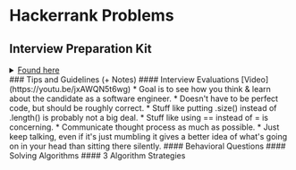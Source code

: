 # Hackerrank Problems
## Interview Preparation Kit
<details>
  <summary>
  <a href="https://www.hackerrank.com/interview/interview-preparation-kit">Found here</a>
  </summary>
  <h4> Arrays </h4>
  <ul>
    <li><a href="https://www.hackerrank.com/challenges/2d-array/">2D array</a> (<code>hourglassSum()</code>)</li>
    <li><a href="https://www.hackerrank.com/challenges/ctci-array-left-rotation/">Rotate Left</a> (<code>rotLeft()</code>)</li>
    <li><a href="https://www.hackerrank.com/challenges/new-year-chaos/">New Year Chaos</a> (First go: <code>minimumBribes()</code>, Better one: <code>minimumBribes2()</code>)</li>
    <li><a href="https://www.hackerrank.com/challenges/minimum-swaps-2/">Minimum Swaps 2</a> (<code>minimumSwaps()</code>)</li>
  </ul>
  <h4> Dictionaries and Hashmaps </h4>
  <ul>
    <li><a href="https://www.hackerrank.com/challenges/ctci-ransom-note/">Hash Tables: Ransom Note</a> (<code>checkMagazine()</code>)</li>
    <li><a href="https://www.hackerrank.com/challenges/two-strings/">Two Strings</a> (Inefficient: <code>twoStringsOld()</code>, Efficient: <code>twoStrings()</code>)</li>
  </ul>
  <h4> Sorting </h4>
  <ul>
    <li><a href="https://www.hackerrank.com/challenges/ctci-bubble-sort/">Sorting: Bubble Sort</a> (<code>countSwaps()</code>)</li>
    <li><a href="https://www.hackerrank.com/challenges/mark-and-toys/">Mark and Toys</a> (<code>maximumToys()</code>)</li>
  </ul>
  <h4> String Manipulation </h4>
  <ul>
    <li><a href="https://www.hackerrank.com/challenges/ctci-making-anagrams/">Strings: Making Anagrams</a> (<code>makeAnagram()</code>)</li>
    <li><a href="https://www.hackerrank.com/challenges/mark-and-toys/">Alternating Characters</a> (<code>maximumToys()</code>)</li>
  </ul>
  <h4> Greedy Algorithms </h4>
  <h4> Search </h4>
  <h4> Dynamic Programming </h4>
  <h4> Stacks and Queues </h4>
  <h4> Graphs </h4>
  <h4> Trees </h4>
  <h4> Linked Lists </h4>
  <h4> Recursion and Backtracking </h4>
  <h4> Miscellaneous </h4>
</details>
### Tips and Guidelines (+ Notes)
#### Interview Evaluations
[Video](https://youtu.be/jxAWQN5t6wg)
* Goal is to see how you think & learn about the candidate as a software engineer.
* Doesn't have to be perfect code, but should be roughly correct.
  * Stuff like putting .size() instead of .length() is probably not a big deal.
  * Stuff like using == instead of = is concerning.
* Communicate thought process as much as possible.
  * Just keep talking, even if it's just mumbling it gives a better idea of what's going on in your head than sitting there silently.
#### Behavioral Questions
#### Solving Algorithms
#### 3 Algorithm Strategies

